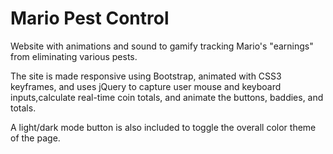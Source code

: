 # Mario Pest Control

Website with animations and sound to gamify tracking Mario's
"earnings" from eliminating various pests.

The site is made responsive using Bootstrap, animated with CSS3 
keyframes, and uses jQuery to capture user mouse and keyboard inputs,calculate real-time coin totals, and animate the buttons, baddies, and totals. 

A light/dark mode button is also included to toggle the overall
color theme of the page. 